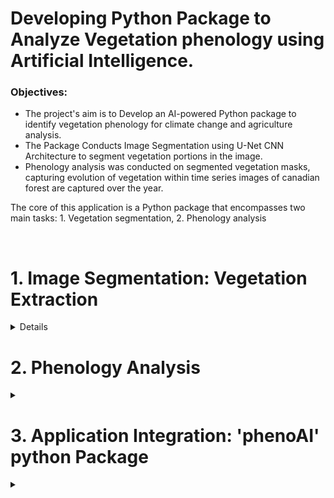 # **Developing Python Package to Analyze Vegetation phenology using Artificial Intelligence.**
### Objectives:
*	The project's aim is to Develop an AI-powered Python package to identify vegetation phenology for climate change and agriculture analysis.
*	The Package Conducts Image Segmentation using U-Net CNN Architecture to segment vegetation portions in the image. 
*	Phenology analysis was conducted on segmented vegetation masks, capturing evolution of vegetation within time series images of canadian forest are captured over the year.
  
The core of this application is a Python package that encompasses two main tasks: 1. Vegetation segmentation, 2. Phenology analysis

<br>

# **1. Image Segmentation: Vegetation Extraction**

<details>

(Refer [Vegetation Image Segmentation.ipynb](Vegetation%20Image%20Segmentation.ipynb) notebook)
<br>

## (a) Dataset

Data was captured throughout the year using a phenocam in a Canadian forest consisting of coniferous (evergreen) and deciduous trees.
Our analysis focuses on the evolution of coniferous tree vegetation.

<p align='center'>
<img src="./assets/video1.gif" alt="Forest Images" width="450" height="330" >
</p>

**Labelling** : The images were manually labelled using the LabelME software. Polygon-shaped annotations were added to outline tree categories within each image. Corresponding label names, representing tree categories, are assigned to each polygon. 

<p align="center">
<img  src="./assets/labelling.png" width="380" height="250" />
</p>


**Converting to Binary Image** :
The labelling process generates JSON files in which each categoey outlines are stored as polygon coordinates. For training, image masks is necessary as labels, with pixel values indicating different category portions. Hence, the JSON files were converted into grayscale images. (Refer [Json_to_mask.py](./phenoAI/Train_Pheno_AI/Json_to_mask.py))

<table align = 'center'>
    <tr>
    <td align="center">Json Label</td>
    <td align="center">Image Mask</td>
  </tr>
  <tr>
    <td><img  src="./assets/label%20json.png" width="300" height="200" /></td>
    <td><img  src="./assets/mask.png" width="300" height="200" /></td>
  </tr>
 </table>

## (b) Model Training:
### `UNet` Architecture:
<p align="center">
<img align="center" src="./assets/unet.png" width="410" height="275" />
</p>

**Backbone**: EfficientNet
### *Perfomance Metrices and Loss* Function:
**Metrics** : 
<table align="center">
  <tr>
    <td><img  src="./assets/iou%20formula.png" width="200" height="75" /></td>
    <td><img  src="./assets/dice%20loss%20or%20f1%20score.png" width="200" height="75" /></td>
  </tr>
  <tr>
    <td align="center">Intersection over union</td>
    <td align="center">F1 score/dice coeffienct</td>
  </tr>
 </table>
 
**Loss function** : Jaccard loss(1-IoU) + Categorical Focal loss

Categorical Focal loss:<br>
$${L}\left({y,y'}\right)=-\sum_{i = 1}^{C}{α_i}\left({1-y'_i}\right)^{γ}{log(y'_i)}$$ 

<p align ='right'>
C : the total number of classes, &nbsp;  αi : class balancing factor for class i.<br> γ : focusing parameter,emphasize hard-to-classify examples.
</p>

## (c) Results: 
<p align ='center'>
<img  src="./assets/loss%20vs%20epoch.png" width="500" height="150" />
<img  src="./assets/iou%20vs%20epoch.png" width="500" height="150" /> 
</p>

**Test results**:
Loss:  0.1567,
iou : 0.9121,
f1-score : 0.9235

<table align='center'>
    <tr>
    <td align="center">Image</td>
    <td align="center">Actual Mask</td>
    <td align="center">Predicted Mask</td>

  </tr>
  <tr>
    <td><img  src="./assets/image%20for%20clustering.JPG" width="300" height="220" /></td>
    <td><img  src="./assets/actual_mask.png" width="300" height="220" /></td>
    <td><img  src="./assets/pred_mask.png" width="300" height="220" /></td>
  </tr>
 </table>

<br>
</details>

# **2. Phenology Analysis**
<details>
<summary></summary>
(Refer [Phenology Analysis.ipynb](Phenology%20Analysis.ipynb) notebook for the code)


Phenological analysis helps in understanding timing of plant growth and senescence. It is performed over time series vegetation images captured over a year from a forest site of Canada.

<h3>(a) Vegetation Extraction</h3>
Deep learning algorithms were utilized for precise vegetation extraction from images.

<table align='center'>
    <tr>
    <td align="center">Coniferous & Deciduous trees</td>
    <td align="center">Coniferous Portion</td>
  </tr>
  <tr>
    <td><img  src="./assets/image%20for%20clustering.JPG" width="300" height="220" /></td>
    <td><img  src="./assets/coniferous_mask.png" width="300" height="220" /></td>
  </tr>
 </table>

<h3>(b) Automatic ROIs Generation</h3>

The vegetation portion was divided into multiple Regions of Interest (ROIs) using the <strong>***k-means***</strong> algorithm.

This division facilitated examination of the variability within the vegetation population.
<p align='center'>
<img  src="./assets/clustered_mask.png" width="300" height="220" />
</p>

<h3>(c) GCC Calculation</h3>
GCC(Green Chromatic Coordinate) is one of the important index for greenness measurement. It is calculated for each ROI in the image.

GCC represents the green proportion among the Red, Green, and Blue (RGB) bands. <br>
GCC=sum(G band)/(sum(R band)+Sum(G band)+sum(B band))

<br>

<h3>(d) Curve Fitting</h3>

GCC values were plotted against the day of the year(doy) and fitted using a <strong> ***double logistic function*** </strong>.

Provides insights into the growth and declination of vegetation over time.



Greenness w.r.t time follow below curve:<br>
<p align='center'>
<img  src="./assets/function.png" width="400" height="200" />
</p>
Function for representing Greenness evolution:

<p align='center'>
<img  src="./assets/double%20logistic%20formula.png" width="787" height="100" />
</p>
<!-- 
${y'}\left({DoY}\right)={min}+\left({max}-{min}\right)\left(\underbrace{\frac{{1}}{{{1}+{e}}^{-{GrowthRate}\left({DoY}-{SoS}\right)}}}_{σ1}+\underbrace{\frac{{1}}{{{1}+{e}}^{{DecayRate}\left({DoY}-{EoS}\right)}}}_{σ2}-{1}\right)$ -->

<h3>(e) Phenological Parameters Estimation</h3>
The double logistic function involved six parameters: maximum and minimum GCC values, Greenness growth and decay rates, and start and end dates of season(sos &eos).

Parameter values were estimated using a loss optimization technique called ***Gradient Descent***.

**Updated parameter**: &nbsp;&nbsp; ${θ'} = {θ} - \left({LearningRate}\right)\frac{∂J}{∂θ}$, &nbsp;&nbsp; $\frac{∂J}{∂θ} = \frac{1}{m}\sum{_{i = 1}^{m}} \left({y'}-{y}\right)\left(\frac{∂y'}{∂θ}\right)$

$\frac{∂y'}{∂min} = \left(\frac{max - y'}{max-min}\right)$, &nbsp; &nbsp;
$\frac{∂y'}{∂min} = \left(\frac{y'- min}{max-min}\right)$

$\frac{∂y'}{∂SoS} = \left({GrowthRate}\right)\left({max- min}\right)\left({σ1}\right)\left({1-σ1}\right)$, &nbsp;&nbsp;
$\frac{∂y'}{∂EoS} = -\left({DecayRate}\right)\left({max- min}\right)\left({σ2}\right)\left({1-σ2}\right)$ 

$\frac{∂y'}{∂GrowthRate} = -\left({DoY - SoS}\right)\left({max- min}\right)\left({σ1}\right)\left({1-σ1}\right)$, &nbsp;&nbsp;
$\frac{∂y'}{∂DecayRate} = \left({DoY -EoS}\right)\left({max- min}\right)\left({σ2}\right)\left({1-σ2}\right)$ 

<br>

</details>

# **3. Application Integration: 'phenoAI' python Package**
<details>
<summary></summary>
  
(Refer [PhenoAI package functioning.ipynb](PhenoAI%20package%20functioning.ipynb) notebook)

The PhenoAI package can be installed from provided whl file containing the modules of the package by running the following command in an jupyter environment:
```ruby
!pip install phenoAI-0.1-py3-none-any.whl
```

Dependencies: 
```
opencv-python,
tensorflow,
keras,
tqdm,
segmentation_models,
xlsxwriter,
albumentations
imgaug
```
All the required libraries and packages will be automatically installed with installation of PhenoAI.

The PhenoAI is divided in 2 modules. Its documentation is provided below.
## (a)  trainPhenoAI: 
The *\`trainPhenoAI(dataset_path, epochs,learning_rate, batch_size,is_augmentation)*\` function is used to create a segmentation model by training it through an image dataset. 

*\`dataset_path*\` : the location of the dataset containing images and labels. 
Optional Parameters: *\`epochs*\`, *\`learning_rate*\`, *\`batch_size*\`, *\`is_augmentation*\`(True to increase data)

This function has below sub-functions: 
- *\`reTrain(epochs)*\`: For Training the model for more epochs 
- *\`performanceReport()*\`: Gives us loss(or metrics) vs epochs graphs, scores of test data prediction
-	 *\`saveModel(saving_location)*\`: This function saves the trained phenological model. 

``` ruby
from phenoAI import trainPhenoAI
model = trainPhenoAI (dataset_path)
```
```
Saving Image masks of Json labels...|done
Orderwise Classes names:  ['deciduous', 'coniferous']
Loading Dataset images and masks for training...|done
Training the model...
Epoch 1/35
...
```
```ruby
model.reTrain(epochs =5)
model.saveModel(‘my_model.zip’)
```
**for getting performance report**
```ruby
model.performanceReport()
```

```
Test performance:
Loss:  0.1567145701646805
iou : 0.9121432443618774
f1-score : 0.923451619338989
```

## (b) loadModel:

The function *\`loadModel (model, dataset_path, class_name,date_pattern)*\` creates an analysis object for a specific class of trees in the dataset. 

The following are function's arguments:
- *\`model*\`: This is the location of the model zip file obtained from the *\`trainPhenoAI*\` module.
- *\`dataset_path*\`: This is the location of the images for analysis.
- *\`class_name*\`: This is the name of the tree category on which the analysis will be performed. 
- *\`date_pattern*\`: This is used for extracting date from image name. <br>
This should match with image file name. It should contain 'yyyy', 'dd' and 'mm', and '*' charecter. '\*' is used for covering zero aur more consequent characters.<br>
For Example: for file 'Sd-<u>20221204</u>-15_sdg.jpg', pattern can be: '\*yyyymmdd-\*' or '\*-yyyymmdd-\*'.

```ruby
from phenoAI import loadModel
pheno = loadModel (model_path, dataset, vegetation_name, “_*yyyy-mmdd_*”)
```
```
Loading Vegetation segmentation Model...|done
Importing Dataset...|done
Creating ROIs in the vegetation segment...|done
Extracting Chromatic chromatic coordinate from Images...|done
Calculating phenological Parameters...|done
```
The analysis object created by this function includes the following functions:

- *\`showROIs()*\`: This displays the images with selected ROIs.
- *\`extractGCCParameters()*\`: This function extracts the six phenological parameters for GCC.
- *\`plotGCC()*\`: This function plots GCC versus Day of Year (DoY) graph.
- *\`saveGCCPlot(path_location)*\`: This function saves the GCC vs. DoY plot images in the 
- *\`saveCCsTimeSeries(path_location)*\`: This function saves all records of GCC, BCC, RCC, and six phenological parameters in an Excel file at the given location. 


Showing ROIs:
```ruby
pheno.saveROIsImage("ROI_image.jpg")
pheno.showROIs()
```
<img  src="./assets/roi_image.png" width="300" height="200" />        

Plotting GCC w.r.t. Day of year:
```ruby
pheno.saveGCCPlot("GCC_plot.jpg")
pheno.plotGCC()
```
<img  src="./assets/gcc%20plot.png" width="500" height="200" />         

Phenological Parameters: 
```ruby
min, max, slope1, SoS, slope2, EoS = pheno.extractGCCParameters()
```
```
Maximum GCC: 0.4
Start of season(DoY):  117
End of season:  302
Greenary increasing rate: 0.048
Greenary decreasing rate: 0.036
```
Saving all the record of parameters and chromatic coordinates:
``` ruby
pheno.saveCCsTimeSeries(r"G:\packege testing")
```
<img  src="./assets/time%20series%20excel.png" width="650" height="200" /> 

</details>

<br>
